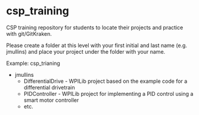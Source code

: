 # csp_training

CSP training repository for students to locate their projects and practice with git/GitKraken.

Please create a folder at this level with your first initial and last name (e.g. jmullins) and place your project under the folder with your name.

Example:
csp_trianing
- jmullins
  - DifferentialDrive - WPILib project based on the example code for a differential drivetrain
  - PIDController - WPILib project for implementing a PID control using a smart motor controller
  - etc.
